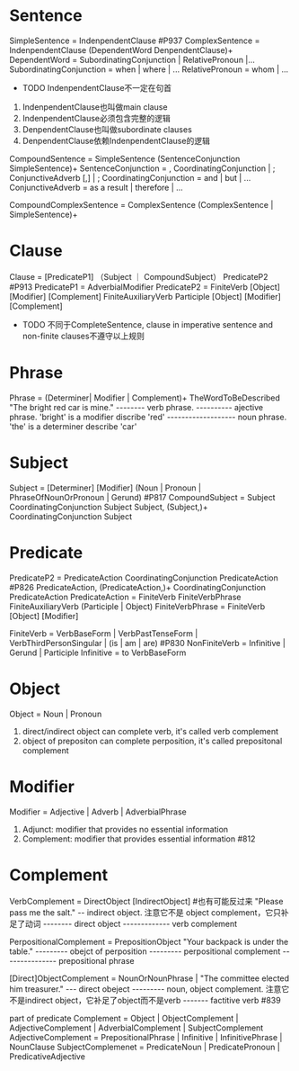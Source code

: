 # Sentence
SimpleSentence = IndenpendentClause         #P937 
ComplexSentence = IndenpendentClause (DependentWord DenpendentClause)+ 
    DependentWord = SubordinatingConjunction | RelativePronoun |...
    SubordinatingConjunction = when | where | ...
    RelativePronoun = whom | ...
* TODO IndenpendentClause不一定在句首
1. IndenpendentClause也叫做main clause
2. IndenpendentClause必须包含完整的逻辑
3. DenpendentClause也叫做subordinate clauses
4. DenpendentClause依赖IndenpendentClause的逻辑

CompoundSentence = SimpleSentence (SentenceConjunction SimpleSentence)+
    SentenceConjunction = , CoordinatingConjunction | ; ConjunctiveAdverb [,] | ;
        CoordinatingConjunction = and | but | ...
        ConjunctiveAdverb = as a result | therefore | ...

CompoundComplexSentence = ComplexSentence (ComplexSentence | SimpleSentence)+

# Clause
Clause = [PredicateP1] （Subject ｜ CompoundSubject） PredicateP2  #P913
    PredicateP1 = AdverbialModifier
    PredicateP2 = 
        FiniteVerb [Object] [Modifier] [Complement]
        FiniteAuxiliaryVerb Participle [Object] [Modifier] [Complement]

* TODO 不同于CompleteSentence, clause in imperative sentence and non-finite clauses不遵守以上规则

# Phrase
Phrase = (Determiner| Modifier | Complement)+ TheWordToBeDescribed
    "The bright red car is mine." 
                        -------- verb phrase.
        ----------              ajective phrase. 'bright' is a modifier discribe 'red'
    -------------------         noun phrase. 'the' is a determiner describe 'car'



# Subject
Subject = [Determiner] [Modifier] (Noun | Pronoun | PhraseOfNounOrPronoun | Gerund)   #P817
CompoundSubject = 
    Subject CoordinatingConjunction Subject
    Subject, (Subject,)+ CoordinatingConjunction Subject

# Predicate 
PredicateP2 = 
    PredicateAction CoordinatingConjunction PredicateAction  #P826
    PredicateAction, (PredicateAction,)+ CoordinatingConjunction PredicateAction
PredicateAction = 
    FiniteVerb
    FiniteVerbPhrase 
    FiniteAuxiliaryVerb (Participle | Object) 
FiniteVerbPhrase = FiniteVerb [Object] [Modifier]

FiniteVerb = VerbBaseForm | VerbPastTenseForm | VerbThirdPersonSingular | (is | am | are) #P830
NonFiniteVerb = Infinitive | Gerund | Participle
Infinitive = to VerbBaseForm

# Object
Object = Noun | Pronoun
1. direct/indirect object can complete verb, it's called verb complement
2. object of prepositon can complete perposition, it's called prepositonal complement

# Modifier
Modifier = Adjective | Adverb | AdverbialPhrase
1. Adjunct: modifier that provides no essential information
2. Complement: modifier that provides essential information #812


# Complement
VerbComplement = DirectObject [IndirectObject] #也有可能反过来
    "Please pass me the salt."
                 --           indirect object. 注意它不是 object complement，它只补足了动词
                    --------  direct object
                ------------- verb complement

PerpositionalComplement = PrepositionObject
    "Your backpack is under the table."
                            ---------  obejct of perposition 
                            ---------  perpositional complement
                      ---------------  prepositional phrase   

[Direct]ObjectComplement = NounOrNounPhrase | 
    "The committee elected him treasurer."
                           ---            direct obeject
                               ---------  noun, object complement. 注意它不是indirect object，它补足了object而不是verb
                   -------                factitive verb
#839






part of predicate
Complement = Object | ObjectComplement | AdjectiveComplement | AdverbialComplement | SubjectComplement
AdjectiveComplement = PrepositionalPhrase | Infinitive | InfinitivePhrase | NounClause
SubjectComplemenet = PredicateNoun | PredicatePronoun | PredicativeAdjective


